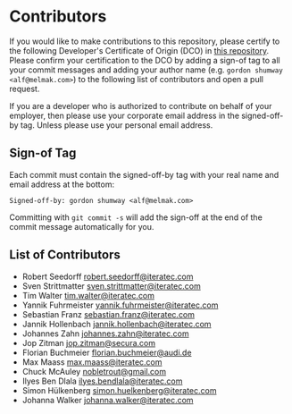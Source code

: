 <!--
SPDX-FileCopyrightText: the secureCodeBox authors

SPDX-License-Identifier: Apache-2.0
-->

# Contributors

If you would like to make contributions to this repository, please certify to the following Developer's Certificate of Origin (DCO) in [this repository](DCO). Please confirm your certification to the DCO by adding a sign-of tag to all your commit messages and adding your author name (e.g. `gordon shumway <alf@melmak.com>`) to the following list of contributors and open a pull request.

If you are a developer who is authorized to contribute on behalf of your employer, then please use your corporate email address in the signed-off-by tag. Unless please use your personal email address.

## Sign-of Tag

Each commit must contain the signed-off-by tag with your real name and email address at the bottom:

```text
Signed-off-by: gordon shumway <alf@melmak.com>
```

Committing with `git commit -s` will add the sign-off at the end of the commit message automatically for you.

## List of Contributors

- Robert Seedorff <robert.seedorff@iteratec.com>
- Sven Strittmatter <sven.strittmatter@iteratec.com>
- Tim Walter <tim.walter@iteratec.com>
- Yannik Fuhrmeister <yannik.fuhrmeister@iteratec.com>
- Sebastian Franz <sebastian.franz@iteratec.com>
- Jannik Hollenbach <jannik.hollenbach@iteratec.com>
- Johannes Zahn <johannes.zahn@iteratec.com>
- Jop Zitman <jop.zitman@secura.com>
- Florian Buchmeier <florian.buchmeier@audi.de>
- Max Maass <max.maass@iteratec.com>
- Chuck McAuley <nobletrout@gmail.com>
- Ilyes Ben Dlala <ilyes.bendlala@iteratec.com>
- Simon Hülkenberg <simon.huelkenberg@iteratec.com>
- Johanna Walker <johanna.walker@iteratec.com>
